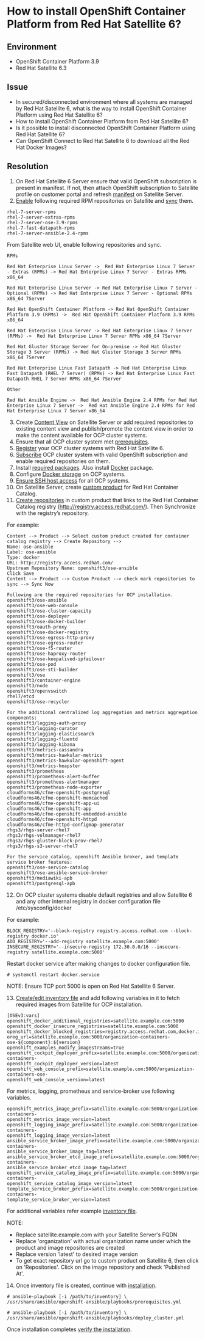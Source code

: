 # How to install OpenShift Container Platform from Red Hat Satellite 6?

## Environment
- OpenShift Container Platform 3.9
- Red Hat Satellite 6.3

## Issue

- In secured/disconnected environment where all systems are managed by Red Hat Satellite 6, what is the way to install OpenShift Container Platform using Red Hat Satellite 6?
- How to install OpenShift Container Platform from Red Hat Satellite 6?
- Is it possible to install disconnected OpenShift Container Platform using Red Hat Satellite 6?
- Can OpenShift Connect to Red Hat Satellite 6 to download all the Red Hat Docker Images?

## Resolution

1. On Red Hat Satellite 6 Server ensure that valid OpenShift subscription is present in manifest. If not, then attach OpenShift subscription to Satellite profile on customer portal and refresh [manifest](https://access.redhat.com/documentation/en-us/red_hat_satellite/6.3/html/content_management_guide/managing_subscriptions/) on Satellite Server.
2. [Enable](https://access.redhat.com/documentation/en-us/red_hat_satellite/6.3/html/content_management_guide/importing_red_hat_content#Importing_Red_Hat_Content-Selecting_Red_Hat_Repositories_to_Synchronize) following required RPM repositories on Satellite and [sync](https://access.redhat.com/documentation/en-us/red_hat_satellite/6.3/html/content_management_guide/importing_red_hat_content#Importing_Red_Hat_Content-Synchronizing_Red_Hat_Repositories) them.

```
rhel-7-server-rpms
rhel-7-server-extras-rpms
rhel-7-server-ose-3.9-rpms
rhel-7-fast-datapath-rpms
rhel-7-server-ansible-2.4-rpms
```

From Satellite web UI, enable following repositories and sync.

```
RPMs

Red Hat Enterprise Linux Server ->  Red Hat Enterprise Linux 7 Server - Extras (RPMs) -> Red Hat Enterprise Linux 7 Server - Extras RPMs x86_64 

Red Hat Enterprise Linux Server -> Red Hat Enterprise Linux 7 Server - Optional (RPMs) -> Red Hat Enterprise Linux 7 Server - Optional RPMs x86_64 7Server 

Red Hat OpenShift Container Platform -> Red Hat OpenShift Container Platform 3.9 (RPMs) ->  Red Hat OpenShift Container Platform 3.9 RPMs x86_64 

Red Hat Enterprise Linux Server -> Red Hat Enterprise Linux 7 Server (RPMs) ->  Red Hat Enterprise Linux 7 Server RPMs x86_64 7Server 

Red Hat Gluster Storage Server for On-premise -> Red Hat Gluster Storage 3 Server (RPMs) -> Red Hat Gluster Storage 3 Server RPMs x86_64 7Server

Red Hat Enterprise Linux Fast Datapath -> Red Hat Enterprise Linux Fast Datapath (RHEL 7 Server) (RPMs) -> Red Hat Enterprise Linux Fast Datapath RHEL 7 Server RPMs x86_64 7Server 

Other

Red Hat Ansible Engine ->  Red Hat Ansible Engine 2.4 RPMs for Red Hat Enterprise Linux 7 Server ->  Red Hat Ansible Engine 2.4 RPMs for Red Hat Enterprise Linux 7 Server x86_64 
```

3. Create [Content View](https://access.redhat.com/documentation/en-us/red_hat_satellite/6.3/html/content_management_guide/managing_content_views) on Satellite Server or add required repositories to existing content view and publish/promote the content view in order to make the content available for OCP cluster systems.
4. Ensure that all OCP cluster system met [prerequisites](https://access.redhat.com/documentation/en-us/openshift_container_platform/3.9/html-single/installation_and_configuration/#install-config-install-prerequisites).
5. [Register](https://access.redhat.com/documentation/en-us/red_hat_satellite/6.3/html-single/managing_hosts/#sect-Red_Hat_Satellite-Managing_Hosts-Registration-Registering_a_Host) your OCP cluster systems with Red Hat Satellite 6.
6. [Subscribe](https://access.redhat.com/documentation/en-us/openshift_container_platform/3.9/html-single/installation_and_configuration/#host-registration) OCP cluster system with valid OpenShift subscription and enable required repositories on them.
7. Install [required packages](https://access.redhat.com/documentation/en-us/openshift_container_platform/3.9/html-single/installation_and_configuration/#installing-base-packages). Also install [Docker](https://access.redhat.com/documentation/en-us/openshift_container_platform/3.9/html-single/installation_and_configuration/#installing-docker) package.
8. Configure [Docker storage](https://access.redhat.com/documentation/en-us/openshift_container_platform/3.9/html-single/installation_and_configuration/#configuring-docker-storage) on OCP systems.
9. [Ensure SSH host access](https://access.redhat.com/documentation/en-us/openshift_container_platform/3.9/html-single/installation_and_configuration/#ensuring-host-access) for all OCP systems.
10. On Satellite Server, create [custom product](https://access.redhat.com/documentation/en-us/red_hat_satellite/6.3/html-single/content_management_guide/#Importing_Custom_Content-Creating_a_Custom_Product) for Red Hat Container Catalog.
11. [Create repositories](https://access.redhat.com/documentation/en-us/red_hat_satellite/6.3/html-single/content_management_guide/#importing_container_images_from_the_red_hat_container_catalog) in custom product that links to the Red Hat Container Catalog registry (http://registry.access.redhat.com/). Then Synchronize with the registry’s repository.

For example:

```
Content --> Product --> Select custom product created for container catalog registry --> Create Repository -->
Name: ose-ansible
Label: ose-ansible
Type: docker
URL: http://registry.access.redhat.com/
Upstream Repository Name: openshift3/ose-ansible
Click Save
Content --> Product --> Custom Product --> check mark repositories to sync --> Sync Now
```

```
Following are the required repositories for OCP installation.
openshift3/ose-ansible
openshift3/ose-web-console
openshift3/ose-cluster-capacity
openshift3/ose-deployer
openshift3/ose-docker-builder
openshift3/oauth-proxy
openshift3/ose-docker-registry
openshift3/ose-egress-http-proxy
openshift3/ose-egress-router
openshift3/ose-f5-router
openshift3/ose-haproxy-router
openshift3/ose-keepalived-ipfailover
openshift3/ose-pod
openshift3/ose-sti-builder
openshift3/ose
openshift3/container-engine
openshift3/node
openshift3/openvswitch
rhel7/etcd
openshift3/ose-recycler
```

```
For the additional centralized log aggregation and metrics aggregation components:
openshift3/logging-auth-proxy
openshift3/logging-curator
openshift3/logging-elasticsearch
openshift3/logging-fluentd
openshift3/logging-kibana
openshift3/metrics-cassandra
openshift3/metrics-hawkular-metrics
openshift3/metrics-hawkular-openshift-agent
openshift3/metrics-heapster
openshift3/prometheus
openshift3/prometheus-alert-buffer
openshift3/prometheus-alertmanager
openshift3/prometheus-node-exporter
cloudforms46/cfme-openshift-postgresql
cloudforms46/cfme-openshift-memcached
cloudforms46/cfme-openshift-app-ui
cloudforms46/cfme-openshift-app
cloudforms46/cfme-openshift-embedded-ansible
cloudforms46/cfme-openshift-httpd
cloudforms46/cfme-httpd-configmap-generator
rhgs3/rhgs-server-rhel7
rhgs3/rhgs-volmanager-rhel7
rhgs3/rhgs-gluster-block-prov-rhel7
rhgs3/rhgs-s3-server-rhel7
```

```
For the service catalog, openshift Ansible broker, and template service broker features:
openshift3/ose-service-catalog
openshift3/ose-ansible-service-broker
openshift3/mediawiki-apb
openshift3/postgresql-apb
```

12. On OCP cluster systems disable default registries and allow Satellite 6 and any other internal registry in docker configuration file /etc/sysconfig/docker

For example:

```
BLOCK_REGISTRY='--block-registry registry.access.redhat.com --block-registry docker.io'
ADD_REGISTRY='--add-registry satellite.example.com:5000'
INSECURE_REGISTRY='--insecure-registry 172.30.0.0/16 --insecure-registry satellite.example.com:5000'
```

Restart docker service after making changes to docker configuration file.

```
# systemctl restart docker.service
```

NOTE: Ensure TCP port 5000 is open on Red Hat Satellite 6 Server.

13. [Create/edit inventory file](https://access.redhat.com/documentation/en-us/openshift_container_platform/3.9/html-single/installation_and_configuration/#configuring-ansible) and add following variables in it to fetch required images from Satellite for OCP installation.

```
[OSEv3:vars]
openshift_docker_additional_registries=satellite.example.com:5000 
openshift_docker_insecure_registries=satellite.example.com:5000 
openshift_docker_blocked_registries=registry.access.redhat.com,docker.io 
oreg_url=satellite.example.com:5000/organization-containers-ose-${component}:${version} 
openshift_examples_modify_imagestreams=true
openshift_cockpit_deployer_prefix=satellite.example.com:5000/organization-containers-
openshift_cockpit_deployer_version=latest
openshift_web_console_prefix=satellite.example.com:5000/organization-containers-ose- 
openshift_web_console_version=latest
```

For metrics, logging, prometheus and service-broker use following variables.

```
openshift_metrics_image_prefix=satellite.example.com:5000/organization-containers- 
openshift_metrics_image_version=latest 
openshift_logging_image_prefix=satellite.example.com:5000/organization-containers- 
openshift_logging_image_version=latest 
ansible_service_broker_image_prefix=satellite.example.com:5000/organization-containers- 
ansible_service_broker_image_tag=latest
ansible_service_broker_etcd_image_prefix=satellite.example.com:5000/organization-containers- 
ansible_service_broker_etcd_image_tag=latest 
openshift_service_catalog_image_prefix=satellite.example.com:5000/organization-containers- 
openshift_service_catalog_image_version=latest 
template_service_broker_prefix=satellite.example.com:5000/organization-containers- 
template_service_broker_version=latest
```

For additional variables refer example [inventory file](https://github.com/openshift/openshift-ansible/blob/release-3.9/inventory/hosts.example).

NOTE:

- Replace satellite.example.com with your Satellite Server's FQDN
- Replace 'organization' with actual organization name under which the product and image repositories are created
- Replace version 'latest' to desired image version
- To get exact repository url go to custom product on Satellite 6, then click on 'Repositories'. Click on the image repository and check 'Published At'.

14. Once inventory file is created, continue with [installation](https://access.redhat.com/documentation/en-us/openshift_container_platform/3.9/html-single/installation_and_configuration/#running-the-advanced-installation).

```
# ansible-playbook [-i /path/to/inventory] \
/usr/share/ansible/openshift-ansible/playbooks/prerequisites.yml

# ansible-playbook [-i /path/to/inventory] \
/usr/share/ansible/openshift-ansible/playbooks/deploy_cluster.yml
```

Once installation completes [verify the installation](https://access.redhat.com/documentation/en-us/openshift_container_platform/3.9/html-single/installation_and_configuration/#advanced-verifying-the-installation).

